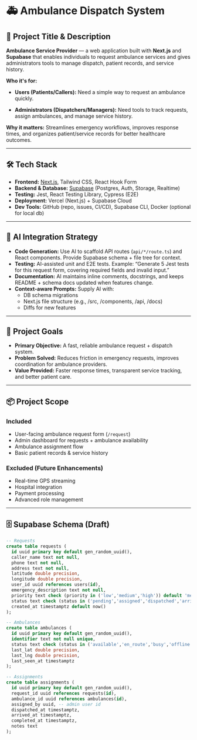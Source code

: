 # 🚑 Ambulance Dispatch System

## 🔖 Project Title & Description

**Ambulance Service Provider** — a web application built with **Next.js** and **Supabase** that enables individuals to request ambulance services and gives administrators tools to manage dispatch, patient records, and service history.  

**Who it's for:**

- **Users (Patients/Callers):** Need a simple way to request an ambulance quickly.

- **Administrators (Dispatchers/Managers):** Need tools to track requests, assign ambulances, and manage service history.  

**Why it matters:** Streamlines emergency workflows, improves response times, and organizes patient/service records for better healthcare outcomes.  

---

## 🛠️ Tech Stack

- **Frontend:** [Next.js](https://nextjs.org/), Tailwind CSS, React Hook Form  
- **Backend & Database:** [Supabase](https://supabase.com/) (Postgres, Auth, Storage, Realtime)  
- **Testing:** Jest, React Testing Library, Cypress (E2E)  
- **Deployment:** Vercel (Next.js) + Supabase Cloud  
- **Dev Tools:** GitHub (repo, issues, CI/CD), Supabase CLI, Docker (optional for local db)  

---

## 🧠 AI Integration Strategy

- **Code Generation:** Use AI to scaffold API routes (`api/*/route.ts`) and React components. Provide Supabase schema + file tree for context.  
- **Testing:** AI-assisted unit and E2E tests. Example: “Generate 5 Jest tests for this request form, covering required fields and invalid input.”  
- **Documentation:** AI maintains inline comments, docstrings, and keeps README + schema docs updated when features change.  
- **Context-aware Prompts:** Supply AI with:
  - DB schema migrations  
  - Next.js file structure (e.g., /src, /components, /api, /docs)
  - Diffs for new features  

---

## 🎯 Project Goals

- **Primary Objective:** A fast, reliable ambulance request + dispatch system.  
- **Problem Solved:** Reduces friction in emergency requests, improves coordination for ambulance providers.  
- **Value Provided:** Faster response times, transparent service tracking, and better patient care.  

---

## 📦 Project Scope

### Included

- User-facing ambulance request form (`/request`)  
- Admin dashboard for requests + ambulance availability  
- Ambulance assignment flow  
- Basic patient records & service history  

### Excluded (Future Enhancements)

- Real-time GPS streaming  
- Hospital integration  
- Payment processing  
- Advanced role management  

---

## 🗄️ Supabase Schema (Draft)

```sql
-- Requests
create table requests (
  id uuid primary key default gen_random_uuid(),
  caller_name text not null,
  phone text not null,
  address text not null,
  latitude double precision,
  longitude double precision,
  user_id uuid references users(id),
  emergency_description text not null,
  priority text check (priority in ('low','medium','high')) default 'medium',
  status text check (status in ('pending','assigned','dispatched','arrived','completed')) default 'pending',
  created_at timestamptz default now()
);

-- Ambulances
create table ambulances (
  id uuid primary key default gen_random_uuid(),
  identifier text not null unique,
  status text check (status in ('available','en_route','busy','offline')) default 'available',
  last_lat double precision,
  last_lng double precision,
  last_seen_at timestamptz
);

-- Assignments
create table assignments (
  id uuid primary key default gen_random_uuid(),
  request_id uuid references requests(id),
  ambulance_id uuid references ambulances(id),
  assigned_by uuid, -- admin user id
  dispatched_at timestamptz,
  arrived_at timestamptz,
  completed_at timestamptz,
  notes text
);

